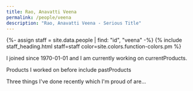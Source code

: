 ```yaml
---
title: Rao, Anavatti Veena
permalink: /people/veena
description: "Rao, Anavatti Veena - Serious Title"
---
```


{%- assign staff = site.data.people | find: "id", "veena" -%}
{% include staff_heading.html staff=staff color=site.colors.function-colors.pm %}

<p>I joined since 1970-01-01 and I am currently working on currentProducts.</p>

<p>Products I worked on before include pastProducts</p>

<p>Three things I've done recently which I'm proud of are...</p>

